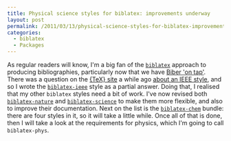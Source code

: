 ```yaml
---
title: Physical science styles for biblatex: improvements underway
layout: post
permalink: /2011/03/13/physical-science-styles-for-biblatex-improvements-underway/
categories:
  - biblatex
  - Packages
---
```

As regular readers will know, I'm a big fan of the [`biblatex`](https://ctan.org/pkg/biblatex) approach to producing bibliographies, particularly now that we have [Biber 'on tap'](/2011/03/10/biber-now-in-tex-live-2010/). There was a question on the [{TeX} site](https://tex.stackexchange.com/) a while ago [about an IEEE style](https://tex.stackexchange.com/questions/10727/ieee-and-aip-bibliography-styles-in-`biblatex`), and so I wrote the [`biblatex-ieee`](https://ctan.org/pkg/biblatex-ieee) style as a partial answer. Doing that, I realised that my other `biblatex` styles need a bit of work. I've now revised both [`biblatex-nature`](https://ctan.org/pkg/biblatex-nature) and [`biblatex-science`](https://ctan.org/pkg/biblatex-science) to make them more flexible, and also to improve their documentation. Next on the list is the [`biblatex-chem`](https://ctan.org/pkg/biblatex-chem) bundle: there are four styles in it, so it will take a little while. Once all of that is done, then I will take a look at the requirements for physics, which I'm going to call `biblatex-phys`.
